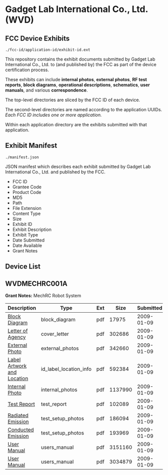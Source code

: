 # Gadget Lab International Co., Ltd. (WVD)
## FCC Device Exhibits

```
./fcc-id/application-id/exhibit-id.ext
```

This repository contains the exhibit documents submitted by Gadget Lab International Co., Ltd. to (and published by) the FCC as part of the device certification process.

These exhibits can include **internal photos**, **external photos**, **RF test reports**, **block diagrams**, **operational descriptions**, **schematics**, **user manuals**, and various **correspondence**.

The top-level directories are sliced by the FCC ID of each device.

The second-level directories are named according to the application UUIDs. *Each FCC ID includes one or more application.*

Within each application directory are the exhibits submitted with that application. 

## Exhibit Manifest

```
./manifest.json
```

JSON manifest which describes each exhibit submitted by Gadget Lab International Co., Ltd. and published by the FCC.

- FCC ID
- Grantee Code
- Product Code
- MD5
- Path
- File Extension
- Content Type
- Size
- Exhibit ID
- Exhibit Description
- Exhibit Type
- Date Submitted
- Date Available
- Grant Notes

## Device List
## WVDMECHRC001A
**Grant Notes:** MechRC Robot System

| Description | Type | Ext | Size | Submitted | Available |
| ----------- | ---- | --- | ---- | --------- | --------- |
| [Block Diagram](WVDMECHRC001A/fc24faa7be0351689caee1ff643d2455/1053824.pdf) | block_diagram | pdf | 17975 | 2009-01-09 | 2009-01-09 |
| [Letter of Agency](WVDMECHRC001A/fc24faa7be0351689caee1ff643d2455/1053828.pdf) | cover_letter | pdf | 302686 | 2009-01-09 | 2009-01-09 |
| [External Photo](WVDMECHRC001A/fc24faa7be0351689caee1ff643d2455/1053822.pdf) | external_photos | pdf | 342660 | 2009-01-09 | 2009-01-09 |
| [Label Artwork and Location](WVDMECHRC001A/fc24faa7be0351689caee1ff643d2455/1053825.pdf) | id_label_location_info | pdf | 592384 | 2009-01-09 | 2009-01-09 |
| [Internal Photo](WVDMECHRC001A/fc24faa7be0351689caee1ff643d2455/1053823.pdf) | internal_photos | pdf | 1137990 | 2009-01-09 | 2009-01-09 |
| [Test Report](WVDMECHRC001A/fc24faa7be0351689caee1ff643d2455/1053819.pdf) | test_report | pdf | 102089 | 2009-01-09 | 2009-01-09 |
| [Radiated Emission](WVDMECHRC001A/fc24faa7be0351689caee1ff643d2455/1053820.pdf) | test_setup_photos | pdf | 186094 | 2009-01-09 | 2009-01-09 |
| [Conducted Emission](WVDMECHRC001A/fc24faa7be0351689caee1ff643d2455/1053821.pdf) | test_setup_photos | pdf | 193969 | 2009-01-09 | 2009-01-09 |
| [User Manual](WVDMECHRC001A/fc24faa7be0351689caee1ff643d2455/1053826.pdf) | users_manual | pdf | 3151160 | 2009-01-09 | 2009-01-09 |
| [User Manual](WVDMECHRC001A/fc24faa7be0351689caee1ff643d2455/1053827.pdf) | users_manual | pdf | 3034879 | 2009-01-09 | 2009-01-09 |
